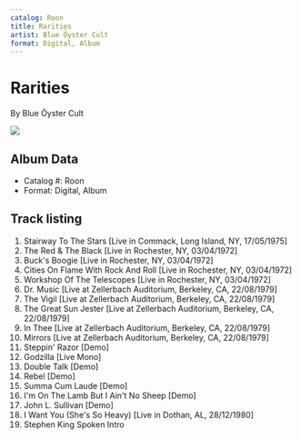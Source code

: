 ```yaml
---
catalog: Roon
title: Rarities
artist: Blue Öyster Cult
format: Digital, Album
---
```


# Rarities

By Blue Öyster Cult

![](../../assets/albumcovers/Blue_Öyster_Cult-Rarities.png)

## Album Data

- Catalog #: Roon
- Format: Digital, Album


## Track listing


1. Stairway To The Stars [Live in Commack, Long Island, NY, 17/05/1975]
2. The Red & The Black [Live in Rochester, NY, 03/04/1972]
3. Buck's Boogie [Live in Rochester, NY, 03/04/1972]
4. Cities On Flame With Rock And Roll [Live in Rochester, NY, 03/04/1972]
5. Workshop Of The Telescopes [Live in Rochester, NY, 03/04/1972]
6. Dr. Music [Live at Zellerbach Auditorium, Berkeley, CA, 22/08/1979]
7. The Vigil [Live at Zellerbach Auditorium, Berkeley, CA, 22/08/1979]
8. The Great Sun Jester [Live at Zellerbach Auditorium, Berkeley, CA, 22/08/1979]
9. In Thee [Live at Zellerbach Auditorium, Berkeley, CA, 22/08/1979]
10. Mirrors [Live at Zellerbach Auditorium, Berkeley, CA, 22/08/1979]
11. Steppin' Razor [Demo]
12. Godzilla [Live Mono]
13. Double Talk [Demo]
14. Rebel [Demo]
15. Summa Cum Laude [Demo]
16. I'm On The Lamb But I Ain't No Sheep [Demo]
17. John L. Sullivan [Demo]
18. I Want You (She's So Heavy) [Live in Dothan, AL, 28/12/1980]
19. Stephen King Spoken Intro

